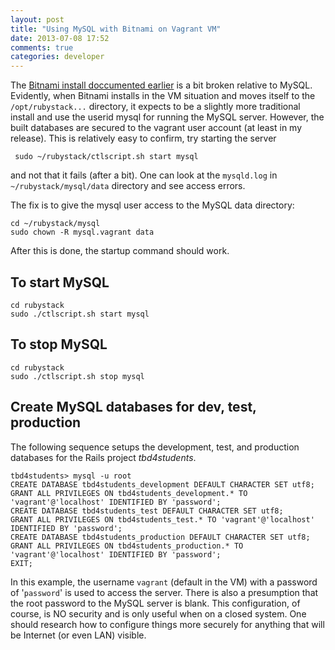 ```yaml
---
layout: post
title: "Using MySQL with Bitnami on Vagrant VM"
date: 2013-07-08 17:52
comments: true
categories: developer
---
```


The [Bitnami install doccumented earlier][install] is a bit broken relative to MySQL.
Evidently, when Bitnami installs in the VM situation and moves itself to the `/opt/rubystack...` 
directory, it expects to be a slightly more traditional install and use the userid mysql for
running the MySQL server.  However, the built databases are secured to the vagrant user account
(at least in my release).  This is relatively easy to confirm, try starting the server

     sudo ~/rubystack/ctlscript.sh start mysql

and not that it fails (after a bit).  One can look at the `mysqld.log` in `~/rubystack/mysql/data`
directory and see access errors.

The fix is to give the mysql user access to the MySQL data directory:

    cd ~/rubystack/mysql  
    sudo chown -R mysql.vagrant data

After this is done, the startup command should work.

## To start MySQL

    cd rubystack  
    sudo ./ctlscript.sh start mysql

## To stop MySQL

    cd rubystack  
    sudo ./ctlscript.sh stop mysql

## Create MySQL databases for dev, test, production ##

The following sequence setups the development, test, and production databases for the
Rails project *tbd4students*.  

    tbd4students> mysql -u root
    CREATE DATABASE tbd4students_development DEFAULT CHARACTER SET utf8;
    GRANT ALL PRIVILEGES ON tbd4students_development.* TO 'vagrant'@'localhost' IDENTIFIED BY 'password';
    CREATE DATABASE tbd4students_test DEFAULT CHARACTER SET utf8;
    GRANT ALL PRIVILEGES ON tbd4students_test.* TO 'vagrant'@'localhost' IDENTIFIED BY 'password';
    CREATE DATABASE tbd4students_production DEFAULT CHARACTER SET utf8;
    GRANT ALL PRIVILEGES ON tbd4students_production.* TO 'vagrant'@'localhost' IDENTIFIED BY 'password';
    EXIT;

In this example, the username `vagrant` (default in the VM) with a password of
'`password`' is used to access the server.  There is also a presumption that
the root password to the MySQL server is blank.  This configuration, of
course, is NO security and is only useful when on a closed system.  One should
research how to configure things more  securely for anything that will be
Internet (or even LAN) visible.


[install]: /blog/2013/06/06/using-bitnamis-rubystack-on-virtualbox-linux-with-vagrant/
